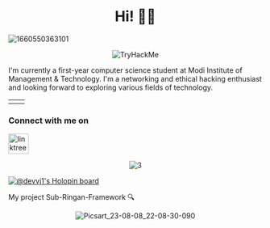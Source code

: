 <div align="center"> <h1> Hi! 👋🏻</h1> </div>

![1660550363101](https://user-images.githubusercontent.com/106962581/184598613-8b6a065b-a77f-4293-9f88-515cd1026b42.jpg)

<div align="center">
<img src="https://tryhackme-badges.s3.amazonaws.com/Devvj1.png" alt="TryHackMe">
</div>
  
I'm currently a first-year computer science student at Modi Institute of Management & Technology. I'm a networking and ethical hacking enthusiast and looking forward to exploring various fields of technology.

<div align="center">
<table>
  <tr>
    <td><img src="https://github-readme-stats.vercel.app/api/top-langs?username=DevVj-1&show_icons=true&line_height=10&title_color=00ff00&icon_color=2234AE&text_color=00ff00&bg_color=0,000000,130F40" alt="" /></td>
    <td><img align="center" src="https://github-readme-stats.vercel.app/api?username=DevVj-1&include_all_commits=true&count_private=true&show_icons=true&line_height=20&title_color=00ff00&icon_color=2234AE&text_color=00ff00&bg_color=0,000000,130F40" alt=""></td>
  </tr>
</table>
</div>

### Connect with me on 
<p align="left">
<a href="https://www.linkedin.com/in/dev-vijay-5775b7243/" target="blank"><img align="center" src="https://user-images.githubusercontent.com/106962581/181273842-b7db3193-c908-4eed-8007-d3a1d6e7d5e9.png" alt="linktree" height="40" width="40" /></a>
</p>

<div align="center">

![3](https://user-images.githubusercontent.com/106962581/185757410-003d08c5-6a71-4912-81eb-8f00171a50de.gif)

</div>

[![@devvj1's Holopin board](https://holopin.me/devvj1)](https://holopin.io/@devvj1)

</h1>My project Sub-Ringan-Framework 🔍 </h1>

<div align="center">
  
![Picsart_23-08-08_22-08-30-090](https://github.com/DevVj-1/DevVj-1/assets/106962581/466bf421-86b8-4a9c-8534-f9dc7054c623)

</div>
